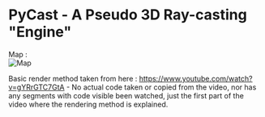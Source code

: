 # PyCast - A Pseudo 3D Ray-casting "Engine"

Map :    
![Map](https://i.imgur.com/wzdNiEX.png)
    
Basic render method taken from here : https://www.youtube.com/watch?v=gYRrGTC7GtA - No actual code taken or copied from the video, nor has any segments with code visible been watched, just the first part of the video where the rendering method is explained.
